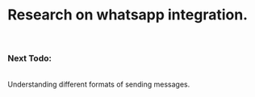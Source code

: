 <h1>Research on whatsapp integration.</h1>
<br>
<h3>Next Todo:</h3><br>
Understanding different formats of sending messages. 
